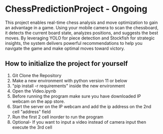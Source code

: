 # ChessPredictionProject - Ongoing

This project enables real-time chess analysis and move optimization to gain an advantage in a game. Using your mobile camera to scan the chessboard, it detects the current board state, analyzes positions, and suggests the best moves. By leveraging YOLO for piece detection and Stockfish for strategic insights, the system delivers powerful recommendations to help you navigate the game and make optimal moves toward victory.

## How to initialize the project for yourself

1. Git Clone the Repository
2. Make a new environment with python version 11 or below
3. "pip install -r requirements" inside the new environment
4. Open the Video.ipynb
5. Before running the program make sure you have downloaded IP webcam on the app store.
6. Start the server on the IP webcam and add the ip address on the 2nd cell "address" field
7. Run the first 2 cell inorder to run the program
8. Optional- If you want to input a video instead of camera input then execute the 3rd cell
